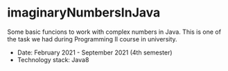 # imaginaryNumbersInJava

Some basic funcions to work with complex numbers in Java. This is one of the task we had during Programming II course in university.

- Date: February 2021 - September 2021 (4th semester)
- Technology stack: Java8
